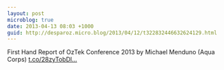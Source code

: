 ```yaml
---
layout: post
microblog: true
date: 2013-04-13 08:03 +1000
guid: http://desparoz.micro.blog/2013/04/12/t322832446632624129.html
---
```

First Hand Report of OzTek Conference 2013 by Michael Menduno (Aqua Corps) [t.co/28zyTobDl...](http://t.co/28zyTobDlx)
